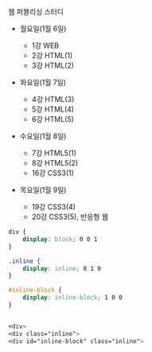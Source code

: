 웹 퍼블리싱 스터디

- 월요일(1월 6일)
	- 1강 WEB
	- 2강 HTML(1)
	- 3강 HTML(2)

- 화요일(1월 7일)
	- 4강 HTML(3)
	- 5강 HTML(4)
	- 6강 HTML(5)

- 수요일(1월 8일) 
	- 7강 HTML5(1)
	- 8강 HTML5(2)
	- 16강 CSS3(1)

- 목요일(1월 9일)
	- 19강 CSS3(4)
	- 20강 CSS3(5), 반응형 웹


```css
div {
	display: block; 0 0 1
}

.inline {
	display: inline; 0 1 0
}

#inline-block {
	display: inline-block; 1 0 0 
}


<div>
<div class="inline">
<div id="inline-block" class="inline">



```